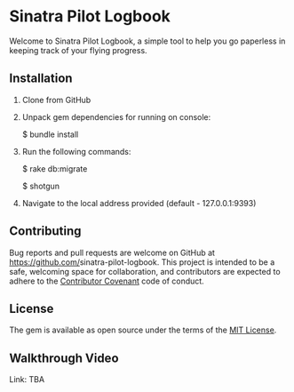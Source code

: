 # Sinatra Pilot Logbook

Welcome to Sinatra Pilot Logbook, a simple tool to help you go paperless in keeping track of your flying progress.

## Installation

1. Clone from GitHub

2. Unpack gem dependencies for running on console:

    $ bundle install

3. Run the following commands:

    $ rake db:migrate
    
    $ shotgun

4. Navigate to the local address provided (default - 127.0.0.1:9393)

## Contributing

Bug reports and pull requests are welcome on GitHub at https://github.com/<github username>sinatra-pilot-logbook. This project is intended to be a safe, welcoming space for collaboration, and contributors are expected to adhere to the [Contributor Covenant](http://contributor-covenant.org) code of conduct.

## License

The gem is available as open source under the terms of the [MIT License](https://opensource.org/licenses/MIT).

## Walkthrough Video

Link: TBA
